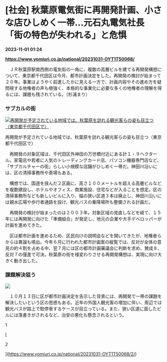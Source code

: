 # [社会] 秋葉原電気街に再開発計画、小さな店ひしめく一帯…元石丸電気社長「街の特色が失われる」と危惧

**2023-11-01 01:24**

**https://www.yomiuri.co.jp/national/20231031-OYT1T50068/**

　ＪＲ秋葉原駅南西側の電気街の一角に、複数の高層ビルを建てる再開発構想について、東京都千代田区は今月、都市計画決定をした。再開発の検討が始まって２０年。事業はようやく前進したかに見える一方で、計画内容やその進め方を疑問視する地権者の声も根強く、本格的な事業化に必要な多くの地権者の理解を得るには、課題も残されている。（杉浦まり）

### サブカルの街

[![再開発が予定されている地域では、秋葉原を訪れる観光客らの姿も目立つ（東京都千代田区で）](https://www.yomiuri.co.jp/media/2023/10/20231031-OYT1I50037-1.jpg)](https://www.yomiuri.co.jp/pluralphoto/20231031-OYT1I50037/)

再開発が予定されている地域では、秋葉原を訪れる観光客らの姿も目立つ（東京都千代田区で）

　再開発の対象区域は、千代田区外神田の万世橋付近にある計１・９ヘクタール。家電店や若者に人気のトレーディングカード店、パソコン機器専門店など、「サブカルチャーの街」らしい小規模な店舗がひしめく一帯だ。神田川沿いには、区の清掃事務所や斎場もある。

　構想では、国道を挟んだ２区画に、高さ１００メートルを超える高層ビルなどを複数建設し、ホテルやオフィス、商業施設、住宅などが入ることを想定。区の清掃事務所なども新しいビルに入り、幅の狭い区道３本は廃止し、神田川沿いには親水広場や歩行者通路を設け、観光バスの乗降場所も整備される計画だ。

　再開発の検討が始まったのは２００３年。対象区域の見直しなどを経て、１５年には再開発に向けた「準備組合」が発足し、地元の企業や大手デベロッパーが計画を進めてきた。

　区は都市計画を進めるため、区民向けの説明会などを開いてきたが、地権者らからは異論も噴出。今年６月に行われた都市計画案の縦覧では、反対が全体の意見の約４割を占める中、翌７月には区の都市計画審議会に判断を求め、賛成８、反対７の僅差で可決。秋葉原の街を様変わりさせる再開発構想は、実現に向け大きく動き出した。

### 課題解決狙う

[![](https://www.yomiuri.co.jp/media/2023/10/20231031-OYT1I50035-1.jpg)](https://www.yomiuri.co.jp/pluralphoto/20231031-OYT1I50035/)

　１０月１３日に区が都市計画決定を告示した背景には、再開発で一帯の課題を解決したいという区の思惑もある。近年の外国人観光客の増加に伴い、周辺では観光バスが路上で駐停車するケースが目立っている。また、狭い区道に面したビルには落書きがされるなど、治安の悪化も懸念されるという。

1

[

2

](https://www.yomiuri.co.jp/national/20231031-OYT1T50068/2/)